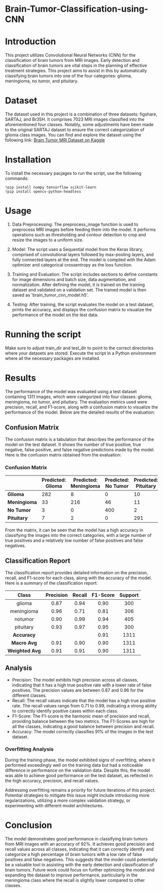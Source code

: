 # Brain-Tumor-Classification-using-CNN

# Introduction

This project utilizes Convolutional Neural Networks (CNN) for the classification of brain tumors from MRI images. Early detection and classification of brain tumors are vital steps in the planning of effective treatment strategies. This project aims to assist in this by automatically classifying brain tumors into one of the four categories: glioma, meningioma, no tumor, and pituitary.

# Dataset
The dataset used in this project is a combination of three datasets: figshare, SARTAJ, and Br35H. It comprises 7023 MRI images classified into the aforementioned four classes. Notably, some adjustments have been made to the original SARTAJ dataset to ensure the correct categorization of glioma class images. You can find and explore the dataset using the following link: [Brain Tumor MRI Dataset on Kaggle](https://www.kaggle.com/datasets/masoudnickparvar/brain-tumor-mri-dataset)

# Installation
To install the necessary pacjages to run the script, use the following commands:
```shell
!pip install numpy tensorflow scikit-learn
!pip install opencv-python-headless
```

# Usage

1. Data Preprocessing: The preprocess_image function is used to preprocess MRI images before feeding them into the model. It performs operations such as thresholding and contour detection to crop and resize the images to a uniform size.

2. Model: The script uses a Sequential model from the Keras library, comprised of convolutional layers followed by max-pooling layers, and fully connected layers at the end. The model is compiled with the Adam optimizer and categorical crossentropy as the loss function.

3. Training and Evaluation: The script includes sections to define constants for image dimensions and batch size, data augmentation, and normalization. After defining the model, it is trained on the training dataset and validated on a validation set. The trained model is then saved as 'brain_tumor_cnn_model.h5'.

4. Testing: After training, the script evaluates the model on a test dataset, prints the accuracy, and displays the confusion matrix to visualize the performance of the model on the test data.

# Running the script
Make sure to adjust train_dir and test_dir to point to the correct directories where your datasets are stored.
Execute the script in a Python environment where all the necessary packages are installed.

# Results

The performance of the model was evaluated using a test dataset containing 1311 images, which were categorized into four classes: glioma, meningioma, no tumor, and pituitary. The evaluation metrics used were precision, recall, and F1-score, along with a confusion matrix to visualize the performance of the model. Below are the detailed results of the evaluation:

## Confusion Matrix
The confusion matrix is a tabulation that describes the performance of the model on the test dataset. It shows the number of true positive, true negative, false positive, and false negative predictions made by the model. Here is the confusion matrix obtained from the evaluation:

### Confusion Matrix
<div align="center">

|            | Predicted: Glioma | Predicted: Meningioma | Predicted: No Tumor | Predicted: Pituitary |
|------------|-------------------|------------------------|---------------------|----------------------|
| **Glioma**       | 282               | 8                     | 0                   | 10                   |
| **Meningioma**   | 33                | 216                   | 46                  | 11                   |
| **No Tumor**     | 3                 | 0                     | 400                 | 2                    |
| **Pituitary**    | 7                 | 2                     | 0                   | 291                  |
</div>



From the matrix, it can be seen that the model has a high accuracy in classifying the images into the correct categories, with a large number of true positives and a relatively low number of false positives and false negatives.

## Classification Report
The classification report provides detailed information on the precision, recall, and F1-score for each class, along with the accuracy of the model. Here is a summary of the classification report:
<div align="center">

|    Class    | Precision | Recall | F1-Score | Support |
|:-----------:|:---------:|:------:|:--------:|:-------:|
|   glioma    |    0.87   |  0.94  |   0.90   |   300   |
| meningioma  |    0.96   |  0.71  |   0.81   |   306   |
|   notumor   |    0.90   |  0.99  |   0.94   |   405   |
|  pituitary  |    0.93   |  0.97  |   0.95   |   300   |
|  **Accuracy**  |          |       |   0.91   |   1311  |
| **Macro Avg**  |    0.91   |  0.90  |   0.90   |   1311  |
|**Weighted Avg**|    0.91   |  0.91  |   0.90   |   1311  |
</div>




## Analysis

- Precision: The model exhibits high precision across all classes, indicating that it has a high true positive rate with a lower rate of false positives. The precision values are between 0.87 and 0.96 for the different classes.
- Recall: The recall values indicate that the model has a high true positive rate. The recall values range from 0.71 to 0.99, indicating a strong ability to correctly identify positive cases within each class.
- F1-Score: The F1-score is the harmonic mean of precision and recall, providing balance between the two metrics.  The F1-Scores are high for all the classes, indicating a good balance between precision and recall.
- Accuracy: The model correctly classifies 91% of the images in the test dataset.

### Overfitting Analysis
During the training phase, the model exhibited signs of overfitting, where it performed exceedingly well on the training data but had a noticeable difference in performance on the validation data. Despite this, the model was able to achieve good performance on the test dataset, as reflected in the high accuracy, precision, and recall values.

Addressing overfitting remains a priority for future iterations of this project. Potential strategies to mitigate this issue might include introducing more regularizations, utilizing a more complex validation strategy, or experimenting with different model architectures.

# Conclusion

The model demonstrates good performance in classifying brain tumors from MRI images with an accuracy of 92%. It achieves good precision and recall values across all classes, indicating that it can correctly identify and categorize a high percentage of brain tumors with a low rate of false positives and false negatives. This suggests that the model could potentially be a valuable tool in assisting with the early detection and classification of brain tumors. Future work could focus on further optimizing the model and expanding the dataset to improve performance, particuliarly in the meningioma class where the recall is slightly lower compared to other classes.



